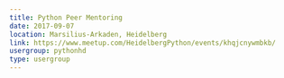 ```yaml
---
title: Python Peer Mentoring
date: 2017-09-07
location: Marsilius-Arkaden, Heidelberg
link: https://www.meetup.com/HeidelbergPython/events/khqjcnywmbkb/
usergroup: pythonhd
type: usergroup
---
```


